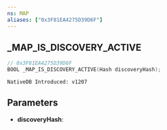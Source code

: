 ```yaml
---
ns: MAP
aliases: ["0x3F81EA4275D39D6F"]
---
```

## _MAP_IS_DISCOVERY_ACTIVE

```c
// 0x3F81EA4275D39D6F
BOOL _MAP_IS_DISCOVERY_ACTIVE(Hash discoveryHash);
```

```
NativeDB Introduced: v1207
```

## Parameters
* **discoveryHash**:
